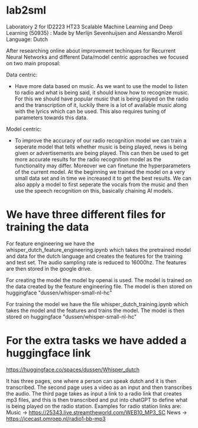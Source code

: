 # lab2sml
Laboratory 2 for ID2223 HT23 Scalable Machine Learning and Deep Learning (50935) : Made by Merlijn Sevenhuijsen and Alessandro Meroli
Language: Dutch

After researching online about improvement techinques for Recurrent Neural Networks and different Data/model centric approaches we focused on two main proposal:

Data centric:
- Have more data based on music. As we want to use the model to listen to radio and what is being said, it should know how to recognize music. For this we should have popular music that is being played on the radio and the transcription of it, luckily there is a lot of available music along with the lyrics which can be used. This also requires tuning of parameters towards this data.

Model centric:
- To improve the accuracy of our radio recognition model we can train a seperate model that tells whether music is being played, news is being given or advertisements are being played. This can then be used to get more accurate results for the radio recognition model as the functionality may differ. Moreover we can finetune the hyperparameters of the current model. At the beginning we trained the model on a very small data set and in time we increased it to get the best results. We can also apply a model to first seperate the vocals from the music and then use the speech recognition on this, basically chaining AI  models.

# We have three different files for training the data
For feature engineering we have the whisper_dutch_feature_engineering.ipynb which takes the pretrained model and data for the dutch language and creates the features for the training and test set. The audio sampling rate is reduced to 16000hz. The features are then stored in the google drive.

For creating the model the model by openai is used. The model is trained on the data created by the feature engineering file. The model is then stored on huggingface "dussen/whisper-small-nl-hc"

For training the model we have the file whisper_dutch_training.ipynb which takes the model and the features and trains the model. The model is then stored on huggingface "dussen/whisper-small-nl-hc"


# For the extra tasks we have added a huggingface link
https://huggingface.co/spaces/dussen/Whisper_dutch

It has three pages, one where a person can speak dutch and it is then transcribed.
The second page uses a video as an input and then transcribes the audio.
The third page takes as input a link to a radio link that creates mp3 files, and this is then transcribed and put into chatGPT to define what is being played on the radio station. Examples for radio station links are:
Music -> https://25343.live.streamtheworld.com/WEB10_MP3_SC
News -> https://icecast.omroep.nl/radio1-bb-mp3 
